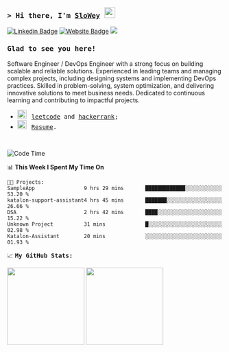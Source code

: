 ### <samp>&gt; Hi there, I'm <a href="https://www.slowey.works/" target="_blank">SloWey</a> <img src="https://media.giphy.com/media/hvRJCLFzcasrR4ia7z/giphy.gif" width="25"> </samp>

[![Linkedin Badge](https://img.shields.io/badge/-LinkedIn-0e76a8?style=flat-square&logo=Linkedin&logoColor=white)](https://linkedin.com/in/sloweyne)
[![Website Badge](https://img.shields.io/badge/Website-3b5998?style=flat-square&logo=google-chrome&logoColor=white)](https://slowey.dev)
![](https://komarev.com/ghpvc/?username=sloweyyy&style=flat-square)
### <samp>Glad to see you here! &nbsp; 

Software Engineer / DevOps Engineer with a strong focus on building scalable and reliable solutions. Experienced in leading teams and managing complex projects, including designing systems and implementing DevOps practices. Skilled in problem-solving, system optimization, and delivering innovative solutions to meet business needs. Dedicated to continuous learning and contributing to impactful projects.

-   <img src="https://github.com/Gapur/Gapur/blob/main/assets/lightning.gif?raw=true" width="21" />&nbsp;&nbsp; <samp>[leetcode](https://leetcode.com/slowey/) and [hackerrank](https://www.hackerrank.com/profile/slowey);
-   <img src="https://github.com/Gapur/Gapur/blob/main/assets/doc.gif?raw=true" width="21" />&nbsp;&nbsp; <samp>[Resume](https://resume.slowey.dev).

</br>

<!--START_SECTION:waka-->
![Code Time](http://img.shields.io/badge/Code%20Time-1%2C890%20hrs%203%20mins-blue)

📊 **This Week I Spent My Time On** 

```text
🐱‍💻 Projects: 
SampleApp                9 hrs 29 mins       █████████████░░░░░░░░░░░░   53.20 % 
katalon-support-assistant4 hrs 45 mins       ███████░░░░░░░░░░░░░░░░░░   26.66 % 
DSA                      2 hrs 42 mins       ████░░░░░░░░░░░░░░░░░░░░░   15.22 % 
Unknown Project          31 mins             █░░░░░░░░░░░░░░░░░░░░░░░░   02.98 % 
Katalon-Assistant        20 mins             ░░░░░░░░░░░░░░░░░░░░░░░░░   01.93 % 
```


<!--END_SECTION:waka-->

📈 **<samp>My GitHub Stats:**

<p>
  <img height="180em" src="https://github-readme-stats.vercel.app/api?username=sloweyyy&show_icons=true&hide_border=true&&count_private=true&include_all_commits=true&theme=transparent&include_orgs=true" />
  <img height="180em" src="https://github-readme-stats.vercel.app/api/top-langs/?username=sloweyyy&show_icons=true&hide_border=true&layout=compact&langs_count=10&theme=transparent&include_orgs=true&exclude_repo=Facial-expression-recognition-through-Portrait-Images,CS114.O11-22521145,CS114.O11-FinalProject,katalon-testops,trustify-truetest,trustify-truetest,ML-specialization-notes&hide=html,css"/>
</p>

<!--START_SECTION:SHOW_OS-->
<!--END_SECTION:SHOW_OS-->
